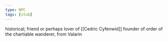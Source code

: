 ```yaml
---
type: NPC
tags: [stub]
---
```


historical; friend or perhaps lover of [[Cedric Cyfenwid]]
founder of order of the chartiable wanderer, from Valarin